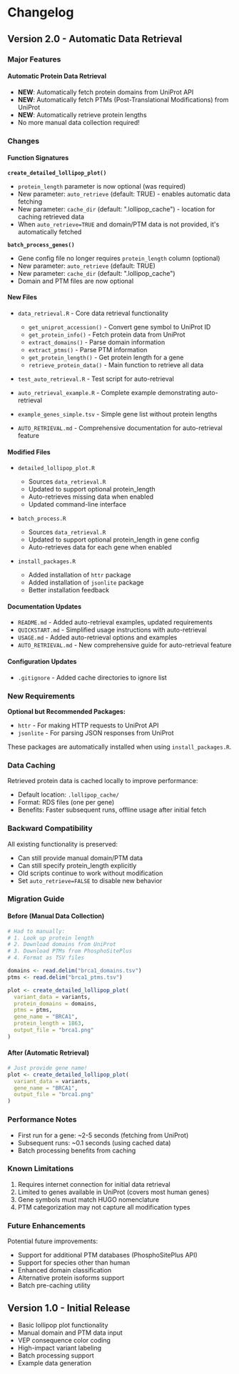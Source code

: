 # Changelog

## Version 2.0 - Automatic Data Retrieval

### Major Features

#### Automatic Protein Data Retrieval
- **NEW**: Automatically fetch protein domains from UniProt API
- **NEW**: Automatically fetch PTMs (Post-Translational Modifications) from UniProt
- **NEW**: Automatically retrieve protein lengths
- No more manual data collection required!

### Changes

#### Function Signatures

**`create_detailed_lollipop_plot()`**
- `protein_length` parameter is now optional (was required)
- New parameter: `auto_retrieve` (default: TRUE) - enables automatic data fetching
- New parameter: `cache_dir` (default: ".lollipop_cache") - location for caching retrieved data
- When `auto_retrieve=TRUE` and domain/PTM data is not provided, it's automatically fetched

**`batch_process_genes()`**
- Gene config file no longer requires `protein_length` column (optional)
- New parameter: `auto_retrieve` (default: TRUE)
- New parameter: `cache_dir` (default: ".lollipop_cache")
- Domain and PTM files are now optional

#### New Files

- `data_retrieval.R` - Core data retrieval functionality
  - `get_uniprot_accession()` - Convert gene symbol to UniProt ID
  - `get_protein_info()` - Fetch protein data from UniProt
  - `extract_domains()` - Parse domain information
  - `extract_ptms()` - Parse PTM information
  - `get_protein_length()` - Get protein length for a gene
  - `retrieve_protein_data()` - Main function to retrieve all data

- `test_auto_retrieval.R` - Test script for auto-retrieval
- `auto_retrieval_example.R` - Complete example demonstrating auto-retrieval
- `example_genes_simple.tsv` - Simple gene list without protein lengths
- `AUTO_RETRIEVAL.md` - Comprehensive documentation for auto-retrieval feature

#### Modified Files

- `detailed_lollipop_plot.R`
  - Sources `data_retrieval.R`
  - Updated to support optional protein_length
  - Auto-retrieves missing data when enabled
  - Updated command-line interface

- `batch_process.R`
  - Sources `data_retrieval.R`
  - Updated to support optional protein_length in gene config
  - Auto-retrieves data for each gene when enabled

- `install_packages.R`
  - Added installation of `httr` package
  - Added installation of `jsonlite` package
  - Better installation feedback

#### Documentation Updates

- `README.md` - Added auto-retrieval examples, updated requirements
- `QUICKSTART.md` - Simplified usage instructions with auto-retrieval
- `USAGE.md` - Added auto-retrieval options and examples
- `AUTO_RETRIEVAL.md` - New comprehensive guide for auto-retrieval feature

#### Configuration Updates

- `.gitignore` - Added cache directories to ignore list

### New Requirements

**Optional but Recommended Packages:**
- `httr` - For making HTTP requests to UniProt API
- `jsonlite` - For parsing JSON responses from UniProt

These packages are automatically installed when using `install_packages.R`.

### Data Caching

Retrieved protein data is cached locally to improve performance:
- Default location: `.lollipop_cache/`
- Format: RDS files (one per gene)
- Benefits: Faster subsequent runs, offline usage after initial fetch

### Backward Compatibility

All existing functionality is preserved:
- Can still provide manual domain/PTM data
- Can still specify protein_length explicitly
- Old scripts continue to work without modification
- Set `auto_retrieve=FALSE` to disable new behavior

### Migration Guide

#### Before (Manual Data Collection)

```r
# Had to manually:
# 1. Look up protein length
# 2. Download domains from UniProt
# 3. Download PTMs from PhosphoSitePlus
# 4. Format as TSV files

domains <- read.delim("brca1_domains.tsv")
ptms <- read.delim("brca1_ptms.tsv")

plot <- create_detailed_lollipop_plot(
  variant_data = variants,
  protein_domains = domains,
  ptms = ptms,
  gene_name = "BRCA1",
  protein_length = 1863,
  output_file = "brca1.png"
)
```

#### After (Automatic Retrieval)

```r
# Just provide gene name!
plot <- create_detailed_lollipop_plot(
  variant_data = variants,
  gene_name = "BRCA1",
  output_file = "brca1.png"
)
```

### Performance Notes

- First run for a gene: ~2-5 seconds (fetching from UniProt)
- Subsequent runs: ~0.1 seconds (using cached data)
- Batch processing benefits from caching

### Known Limitations

1. Requires internet connection for initial data retrieval
2. Limited to genes available in UniProt (covers most human genes)
3. Gene symbols must match HUGO nomenclature
4. PTM categorization may not capture all modification types

### Future Enhancements

Potential future improvements:
- Support for additional PTM databases (PhosphoSitePlus API)
- Support for species other than human
- Enhanced domain classification
- Alternative protein isoforms support
- Batch pre-caching utility

## Version 1.0 - Initial Release

- Basic lollipop plot functionality
- Manual domain and PTM data input
- VEP consequence color coding
- High-impact variant labeling
- Batch processing support
- Example data generation
